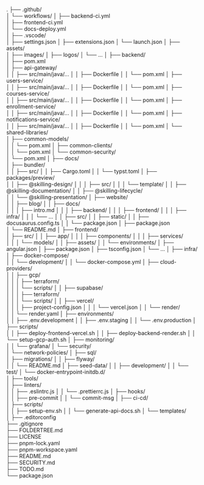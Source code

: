 .
├── .github/                                
│   └── workflows/
│       ├── backend-ci.yml                  
│       ├── frontend-ci.yml                 
│       └── docs-deploy.yml                 
│
├── .vscode/                                
│   ├── settings.json
│   ├── extensions.json
│   └── launch.json
│
├── assets/                                 
│   ├── images/
│   ├── logos/
│   └── ...
│
├── backend/                                
│   ├── pom.xml                             
│   ├── api-gateway/                        
│   │   ├── src/main/java/...
│   │   ├── Dockerfile
│   │   └── pom.xml
│   ├── users-service/                      
│   │   ├── src/main/java/...
│   │   ├── Dockerfile
│   │   └── pom.xml
│   ├── courses-service/                    
│   │   ├── src/main/java/...
│   │   ├── Dockerfile
│   │   └── pom.xml
│   ├── enrollment-service/                 
│   │   ├── src/main/java/...
│   │   ├── Dockerfile
│   │   └── pom.xml
│   ├── notifications-service/              
│   │   ├── src/main/java/...
│   │   ├── Dockerfile
│   │   └── pom.xml
│   └── shared-libraries/                   
│       ├── common-models/                  
│       │   └── pom.xml
│       ├── common-clients/                 
│       │   └── pom.xml
│       └── common-security/                
│           └── pom.xml
│
├── docs/                                   
│   ├── bundler/                            
│   │   ├── src/
│   │   ├── Cargo.toml
│   │   └── typst.toml
│   ├── packages/preview/                   
│   │   ├── @skilling-design/
│   │   │   ├── src/
│   │   │   └── template/
│   │   ├── @skilling-documentation/
│   │   ├── @skilling-lifecycle/            
│   │   └── @skilling-presentation/
│   ├── website/                            
│   │   ├── blog/
│   │   ├── docs/                           
│   │   │   ├── intro.md
│   │   │   ├── backend/
│   │   │   ├── frontend/
│   │   │   ├── infra/
│   │   │   └── ...
│   │   ├── src/
│   │   ├── static/
│   │   ├── docusaurus.config.ts
│   │   └── package.json
│   ├── package.json                        
│   └── README.md
│
├── frontend/                               
│   ├── src/
│   │   ├── app/
│   │   │   ├── components/
│   │   │   ├── services/                   
│   │   │   └── models/
│   │   ├── assets/
│   │   └── environments/
│   ├── angular.json
│   ├── package.json
│   ├── tsconfig.json
│   └── ...
│
├── infra/                                  
│   ├── docker-compose/                     
│   │   └── development/
│   │       └── docker-compose.yml
│   ├── cloud-providers/                    
│   │   ├── gcp/                            
│   │   │   ├── terraform/                  
│   │   │   └── scripts/
│   │   ├── supabase/                       
│   │   │   ├── terraform/                  
│   │   │   └── scripts/
│   │   ├── vercel/                         
│   │   │   ├── project-config.json
│   │   │   └── vercel.json
│   │   └── render/                         
│   │       └── render.yaml
│   ├── environments/                       
│   │   ├── .env.development
│   │   ├── .env.staging
│   │   └── .env.production
│   ├── scripts/                            
│   │   ├── deploy-frontend-vercel.sh
│   │   ├── deploy-backend-render.sh
│   │   └── setup-gcp-auth.sh
│   ├── monitoring/                         
│   │   └── grafana/
│   └── security/                           
│       └── network-policies/
│
├── sql/                                    
│   ├── migrations/
│   │   ├── flyway/                         
│   │   └── README.md
│   ├── seed-data/
│   │   ├── development/
│   │   └── test/
│   └── docker-entrypoint-initdb.d/         
│
├── tools/                                  
│   ├── linters/                            
│   │   ├── .eslintrc.js
│   │   └── .prettierrc.js
│   ├── hooks/                              
│   │   ├── pre-commit
│   │   └── commit-msg
│   ├── ci-cd/                              
│   ├── scripts/                            
│   │   ├── setup-env.sh
│   │   └── generate-api-docs.sh
│   └── templates/                          
│
├── .editorconfig                           
├── .gitignore                              
├── FOLDERTREE.md                           
├── LICENSE                                 
├── pnpm-lock.yaml                          
├── pnpm-workspace.yaml                     
├── README.md                               
├── SECURITY.md                             
├── TODO.md                                 
└── package.json                            